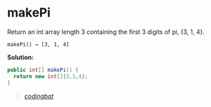 # makePi

Return an int array length 3 containing the first 3 digits of pi, {3, 1, 4}.

```
makePi() → [3, 1, 4]
```

**Solution:**

```java
public int[] makePi() {
  return new int[]{3,1,4};
}
```

> _[codingbat](http://codingbat.com/prob/p167011)_